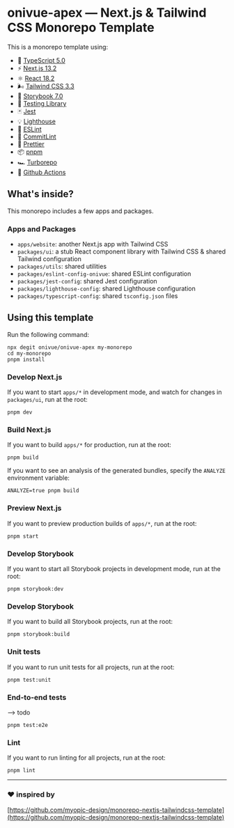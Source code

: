 # onivue-apex — Next.js & Tailwind CSS Monorepo Template

This is a monorepo template using:

- 📏 [TypeScript 5.0](https://www.typescriptlang.org/)
- ⚡️ [Next.js 13.2](https://nextjs.org/)
- ⚛️ [React 18.2](https://reactjs.org/)
- 🌬️ [Tailwind CSS 3.3](https://tailwindcss.com/)
- 📕 [Storybook 7.0](https://storybook.js.org/)
- 🧪 [Testing Library](https://testing-library.com/)
- 🃏 [Jest](https://jestjs.io/)
- 💡 [Lighthouse](https://developer.chrome.com/docs/lighthouse/)
- 🧹 [ESLint](https://eslint.org/)
- 🤖 [CommitLint](https://commitlint.js.org/)
- 💖 [Prettier](https://prettier.io/)
- 📦 [pnpm](https://pnpm.io/)
- 🏎️ [Turborepo](https://turbo.build/repo)
- 👷 [Github Actions](https://github.com/features/actions)

## What's inside?

This monorepo includes a few apps and packages.

### Apps and Packages

- `apps/website`: another Next.js app with Tailwind CSS
- `packages/ui`: a stub React component library with Tailwind CSS & shared Tailwind configuration
- `packages/utils`: shared utilities
- `packages/eslint-config-onivue`: shared ESLint configuration
- `packages/jest-config`: shared Jest configuration
- `packages/lighthouse-config`: shared Lighthouse configuration
- `packages/typescript-config`: shared `tsconfig.json` files

## Using this template

Run the following command:

```
npx degit onivue/onivue-apex my-monorepo
cd my-monorepo
pnpm install
```

### Develop Next.js

If you want to start `apps/*` in development mode, and watch for changes in `packages/ui`, run at the root:

```
pnpm dev
```

### Build Next.js

If you want to build `apps/*` for production, run at the root:

```
pnpm build
```

If you want to see an analysis of the generated bundles, specify the `ANALYZE` environment variable:

```
ANALYZE=true pnpm build
```

### Preview Next.js

If you want to preview production builds of `apps/*`, run at the root:

```
pnpm start
```

### Develop Storybook

If you want to start all Storybook projects in development mode, run at the root:

```
pnpm storybook:dev
```

### Develop Storybook

If you want to build all Storybook projects, run at the root:

```
pnpm storybook:build
```

### Unit tests

If you want to run unit tests for all projects, run at the root:

```
pnpm test:unit
```

### End-to-end tests

--> todo

```
pnpm test:e2e
```

### Lint

If you want to run linting for all projects, run at the root:

```
pnpm lint
```

---

### ❤️ inspired by

[https://github.com/myopic-design/monorepo-nextjs-tailwindcss-template](https://github.com/myopic-design/monorepo-nextjs-tailwindcss-template)
